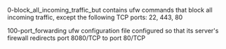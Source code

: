0-block_all_incoming_traffic_but contains ufw commands that block all incoming traffic, except the following TCP ports: 22, 443, 80

100-port_forwarding	ufw configuration file configured so that its server's firewall redirects port 8080/TCP to port 80/TCP
